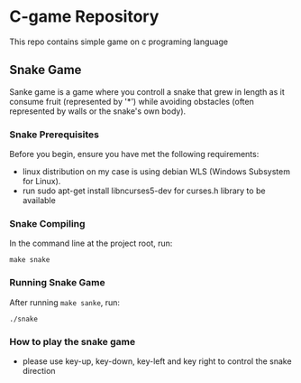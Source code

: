 # C-game Repository
This repo contains simple game on c programing language

## Snake Game
 Sanke game is a game where you controll a snake that grew in length as it consume fruit (represented by '*') while avoiding obstacles (often represented by walls or the snake's own body).

### Snake Prerequisites
Before you begin, ensure you have met the following requirements:
- linux distribution on my case is using debian WLS (Windows Subsystem for Linux).
- run sudo apt-get install libncurses5-dev for curses.h library to be available

### Snake Compiling
In the command line at the project root, run:

```
make snake
```

### Running Snake Game
After running `make sanke`, run:

```
./snake
```

### How to play the snake game
- please use key-up, key-down, key-left and key right to control the snake direction


